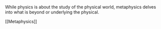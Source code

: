 While physics is about the study of the physical world, metaphysics delves into what is beyond or underlying the physical.

[[Metaphysics]]